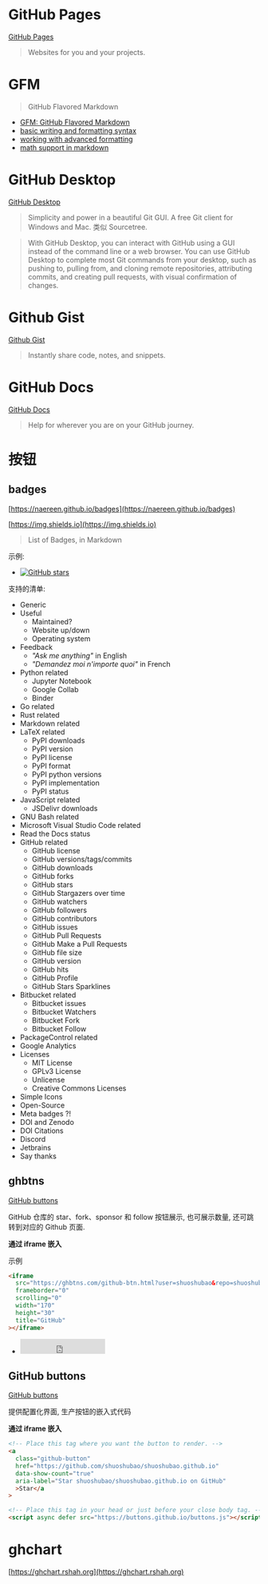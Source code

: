 # GitHub Pages

[GitHub Pages](https://pages.github.com)

> Websites for you and your projects.

# GFM

> GitHub Flavored Markdown

- [GFM: GitHub Flavored Markdown](https://github.github.com/gfm)
- [basic writing and formatting syntax](https://docs.github.com/en/get-started/writing-on-github/getting-started-with-writing-and-formatting-on-github/basic-writing-and-formatting-syntax)
- [working with advanced formatting](https://docs.github.com/en/get-started/writing-on-github/working-with-advanced-formatting)
- [math support in markdown](https://github.blog/2022-05-19-math-support-in-markdown)

# GitHub Desktop

[GitHub Desktop](https://desktop.github.com)

> Simplicity and power in a beautiful Git GUI. A free Git client for Windows and Mac. 类似 Sourcetree.

> With GitHub Desktop, you can interact with GitHub using a GUI instead of the command line or a web browser. You can use GitHub Desktop to complete most Git commands from your desktop, such as pushing to, pulling from, and cloning remote repositories, attributing commits, and creating pull requests, with visual confirmation of changes.

# Github Gist

[Github Gist](https://gist.github.com)

> Instantly share code, notes, and snippets.

# GitHub Docs

[GitHub Docs](https://docs.github.com)

> Help for wherever you are on your GitHub journey.

# 按钮

## badges

[https://naereen.github.io/badges](https://naereen.github.io/badges)

[https://img.shields.io](https://img.shields.io)

> List of Badges, in Markdown

示例:

- [![GitHub stars](https://img.shields.io/github/stars/shuoshubao/nbfe.svg?style=social&label=Star&maxAge=2592000)](https://GitHub.com/shuoshubao/nbfe/stargazers)

支持的清单:

- Generic
- Useful
  - Maintained?
  - Website up/down
  - Operating system
- Feedback
  - _"Ask me anything"_ in English
  - _"Demandez moi n'importe quoi"_ in French
- Python related
  - Jupyter Notebook
  - Google Collab
  - Binder
- Go related
- Rust related
- Markdown related
- LaTeX related
  - PyPI downloads
  - PyPI version
  - PyPI license
  - PyPI format
  - PyPI python versions
  - PyPI implementation
  - PyPI status
- JavaScript related
  - JSDelivr downloads
- GNU Bash related
- Microsoft Visual Studio Code related
- Read the Docs status
- GitHub related
  - GitHub license
  - GitHub versions/tags/commits
  - GitHub downloads
  - GitHub forks
  - GitHub stars
  - GitHub Stargazers over time
  - GitHub watchers
  - GitHub followers
  - GitHub contributors
  - GitHub issues
  - GitHub Pull Requests
  - GitHub Make a Pull Requests
  - GitHub file size
  - GitHub version
  - GitHub hits
  - GitHub Profile
  - GitHub Stars Sparklines
- Bitbucket related
  - Bitbucket issues
  - Bitbucket Watchers
  - Bitbucket Fork
  - Bitbucket Follow
- PackageControl related
- Google Analytics
- Licenses
  - MIT License
  - GPLv3 License
  - Unlicense
  - Creative Commons Licenses
- Simple Icons
- Open-Source
- Meta badges ?!
- DOI and Zenodo
- DOI Citations
- Discord
- Jetbrains
- Say thanks

## ghbtns

[GitHub buttons](https://ghbtns.com)

GitHub 仓库的 star、fork、sponsor 和 follow 按钮展示, 也可展示数量, 还可跳转到对应的 Github 页面.

**通过 iframe 嵌入**

示例

```html
<iframe
  src="https://ghbtns.com/github-btn.html?user=shuoshubao&repo=shuoshubao.github.io&type=star&count=true&size=large&v=2"
  frameborder="0"
  scrolling="0"
  width="170"
  height="30"
  title="GitHub"
></iframe>
```

- <iframe src="https://ghbtns.com/github-btn.html?user=shuoshubao&repo=shuoshubao.github.io&type=star&count=true&size=large&v=2" frameborder="0" scrolling="0" width="170" height="30" title="GitHub"></iframe>

## GitHub buttons

[GitHub buttons](https://buttons.github.io)

提供配置化界面, 生产按钮的嵌入式代码

**通过 iframe 嵌入**

```html
<!-- Place this tag where you want the button to render. -->
<a
  class="github-button"
  href="https://github.com/shuoshubao/shuoshubao.github.io"
  data-show-count="true"
  aria-label="Star shuoshubao/shuoshubao.github.io on GitHub"
  >Star</a
>

<!-- Place this tag in your head or just before your close body tag. -->
<script async defer src="https://buttons.github.io/buttons.js"></script>
```

# ghchart

[https://ghchart.rshah.org](https://ghchart.rshah.org)
